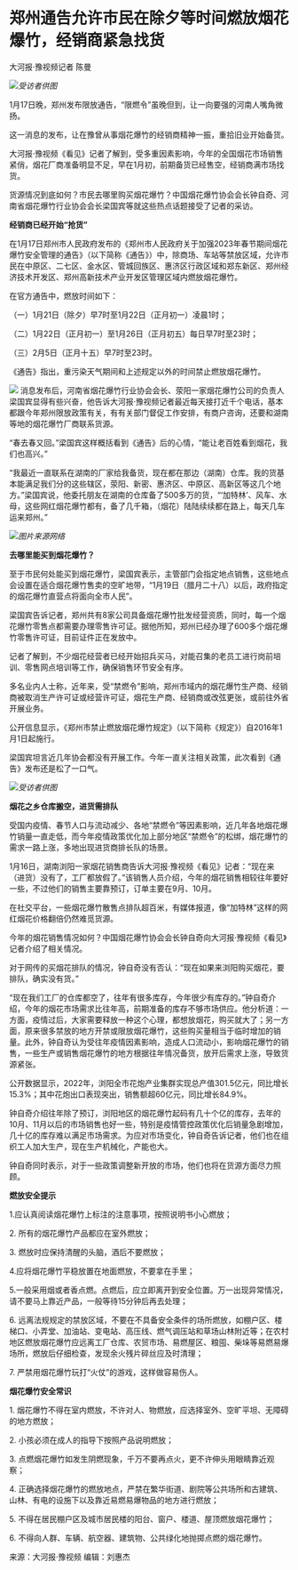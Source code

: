 # 郑州通告允许市民在除夕等时间燃放烟花爆竹，经销商紧急找货

大河报·豫视频记者 陈曼

![](https://inews.gtimg.com/newsapp_bt/0/15615954399/1000)_受访者供图_

1月17日晚，郑州发布限放通告，“限燃令”虽晚但到，让一向要强的河南人嘴角微扬。

这一消息的发布，让在豫曾从事烟花爆竹的经销商精神一振，重拾旧业开始备货。

大河报·豫视频《看见》记者了解到，受多重因素影响，今年的全国烟花市场销售紧俏，烟花厂商准备明显不足，早在1月初，前期备货已经售空，经销商满市场找货。

货源情况到底如何？市民去哪里购买烟花爆竹？中国烟花爆竹协会会长钟自奇、河南省烟花爆竹行业协会会长梁国宾等就这些热点话题接受了记者的采访。

**经销商已经开始“抢货”**

在1月17日郑州市人民政府发布的《郑州市人民政府关于加强2023年春节期间烟花爆竹安全管理的通告》（以下简称《通告》）中，除商场、车站等禁放区域，允许市民在中原区、二七区、金水区、管城回族区、惠济区行政区域和郑东新区、郑州经济技术开发区、郑州高新技术产业开发区管理区域内燃放烟花爆竹。

在官方通告中，燃放时间如下：

（一）1月21日（除夕）早7时至1月22日（正月初一）凌晨1时；

（二）1月22日（正月初一）至1月26日（正月初五）每日早7时至23时；

（三）2月5日（正月十五）早7时至23时。

《通告》指出，重污染天气期间和上述规定以外的时间禁止燃放烟花爆竹。

![](https://inews.gtimg.com/newsapp_bt/0/15615954400/1000)
消息发布后，河南省烟花爆竹行业协会会长、荥阳一家烟花爆竹公司的负责人梁国宾显得有些兴奋，他告诉大河报·豫视频记者最近每天接打近千个电话，基本都跟今年郑州限放政策有关，有有关部门督促工作安排，有商户咨询，还要和湖南等地的烟花爆竹厂商联系货源。

“春去春又回。”梁国宾这样概括看到《通告》后的心情，“能让老百姓看到烟花，我们也高兴。”

“我最近一直联系在湖南的厂家给我备货，现在都在那边（湖南）仓库。我的货基本能满足我们分的这些辖区，荥阳、新密、惠济区、中原区、高新区等这几个地方。”梁国宾说，他委托朋友在湖南的仓库备了500多万的货，“‘加特林’、风车、水母，这些网红烟花爆竹都有，备了几千箱，（烟花）陆陆续续都在路上，每天几车运来郑州。”

![](https://inews.gtimg.com/newsapp_bt/0/15615954401/1000)_图片来源网络_

**去哪里能买到烟花爆竹？**

至于市民何处能买到烟花爆竹，梁国宾表示，主管部门会指定地点销售，这些地点会设置在适合烟花爆竹售卖的空旷地带，“1月19日（腊月二十八）以后，政府指定的烟花爆竹直营点将面向全市人民”。

梁国宾告诉记者，郑州共有8家公司具备烟花爆竹批发经营资质，同时，每一个烟花爆竹零售点都需要办理零售许可证。据他所知，郑州已经办理了600多个烟花爆竹零售许可证，目前证件正在发放中。

记者了解到，不少烟花经营者已经开始招兵买马，对能召集的老员工进行岗前培训、零售网点培训等工作，确保销售环节安全有序。

多名业内人士称，近年来，受“禁燃令”影响，郑州市域内的烟花爆竹生产商、经销商被取消生产许可证或经营许可证，烟花生产商、经销商或改弦更张，或前往外省开展业务。

公开信息显示，《郑州市禁止燃放烟花爆竹规定》（以下简称《规定》）自2016年1月1日起施行。

梁国宾坦言近几年协会都没有开展工作。今年一直关注相关政策，此次看到《通告》发布还是松了一口气。

![](https://inews.gtimg.com/newsapp_bt/0/15615954402/1000)_受访者供图_

**烟花之乡仓库搬空，进货需排队**

受国内疫情、春节人口与流动减少、各地“禁燃令”等因素影响，近几年各地烟花爆竹销量一直走低，而今年疫情政策优化加上部分地区“禁燃令”的松绑，烟花爆竹的需求一路上涨，多地出现进货商排长队的场景。

1月16日，湖南浏阳一家烟花销售商告诉大河报·豫视频《看见》记者：“现在来（进货）没有了，工厂都放假了。”该销售人员介绍，今年的烟花销售相较往年要好一些，不过他们的销售主要靠预订，订单主要在9月、10月。

在社交平台，一些烟花爆竹散售点排队超百米，有媒体报道，像“加特林”这样的网红烟花价格翻倍仍然难觅货源。

今年的烟花销售情况如何？中国烟花爆竹协会会长钟自奇向大河报·豫视频《看见》记者介绍了相关情况。

对于网传的买烟花排队的情况，钟自奇没有否认：“现在如果来浏阳购买烟花，要排队，确实没有货。”

“现在我们工厂的仓库都空了，往年有很多库存，今年很少有库存的。”钟自奇介绍，今年的烟花市场需求比往年高，前期准备的库存不够市场供应。他分析道：一方面，疫情过后，大家需要释放一种这个心理，都想放烟花，购买就大了；另一方面，原来很多禁放的地方开禁或限放烟花爆竹，这些购买量相当于临时增加的销量。此外，钟自奇认为受往年疫情因素影响，造成人口流动小，影响烟花爆竹的销售，一些生产或销售烟花爆竹的地方根据往年情况备货，放开后需求上涨，导致货源紧张。

公开数据显示，2022年，浏阳全市花炮产业集群实现总产值301.5亿元，同比增长15.3%；其中花炮出口表现突出，销售额超60亿元，同比增长84.9%。

钟自奇介绍往年除了预订，浏阳地区的烟花爆竹起码有几十个亿的库存，去年的10月、11月以后的市场销售也好一些，特别是疫情管控政策优化后销量急剧增加，几十亿的库存难以满足市场需求。为应对市场变化，钟自奇告诉记者，他们也在组织工人加大生产，现在生产机械化，产能也大。

钟自奇同时表示，对于一些政策调整新开放的市场，他们也将在货源方面尽力照顾。

**燃放安全提示**

1.应认真阅读烟花爆竹上标注的注意事项，按照说明书小心燃放；

2\. 所有的烟花爆竹产品都应在室外燃放；

3\. 燃放时应保持清醒的头脑，酒后不要燃放；

4.应将烟花爆竹平稳放置在地面燃放，不要拿在手里；

5.一般采用烟或者香点燃。点燃后，应立即离开到安全位置。万一出现异常情况，请不要马上靠近产品，一般等待15分钟后再去处理；

6\.
远离法规规定的禁放区域，不要在不具备安全条件的场所燃放，如棚户区、楼梯口、小弄堂、加油站、变电站、高压线、燃气调压站和草场山林附近等；在农村地区燃放烟花爆竹应远离工厂仓库、农贸市场、易燃屋区、粮囤、柴垛等易燃易爆场所，燃放后仔细检查，发现余火残片碎丝应及时清理；

7\. 严禁用烟花爆竹玩打“火仗”的游戏，这样做容易伤人。

**烟花爆竹安全常识**

1\. 烟花爆竹不得在室内燃放，不许对人、物燃放，应选择室外、空旷平坦、无障碍的地方燃放；

2\. 小孩必须在成人的指导下按照产品说明燃放；

3\. 点燃烟花爆竹如发生阴燃现象，千万不要再点火，更不许伸头用眼睛靠近观察；

4\. 正确选择烟花爆竹的燃放地点，严禁在繁华街道、剧院等公共场所和古建筑、山林、有电的设施下以及靠近易燃易爆物品的地方进行燃放；

5\. 不得在居民棚户区及城市居民楼的阳台、窗户、楼道、屋顶燃放烟花爆竹；

6\. 不得向人群、车辆、航空器、建筑物、公共绿化地抛掷点燃的烟花爆竹。

来源：大河报·豫视频 编辑：刘惠杰


